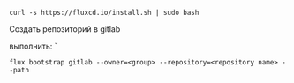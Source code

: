 ```shell
curl -s https://fluxcd.io/install.sh | sudo bash
```

Создать репозиторий в gitlab

выполнить:
`
```shell
flux bootstrap gitlab --owner=<group> --repository=<repository name> --path
```

